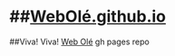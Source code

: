 ##[WebOlé.github.io](webole.github.io)
================

##Viva! Viva! [Web Olé](webole.github.io) gh pages repo 

